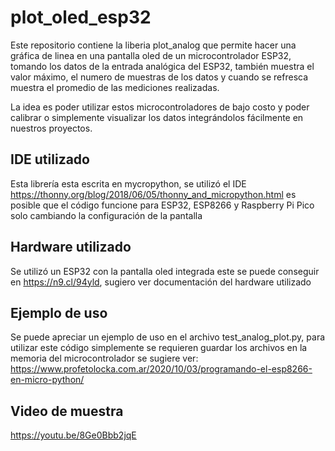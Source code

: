 # plot_oled_esp32
Este repositorio contiene la liberia plot_analog que permite hacer una gráfica de linea en una pantalla oled de un microcontrolador ESP32, tomando los datos de la  entrada analógica del ESP32, también muestra el valor máximo, el numero de muestras de los datos y cuando se refresca muestra el promedio de las mediciones realizadas.

La idea es poder utilizar estos microcontroladores de bajo costo y poder calibrar o simplemente visualizar los datos integrándolos fácilmente en nuestros proyectos.

## IDE utilizado
Esta librería esta escrita en mycropython, se utilizó el IDE https://thonny.org/blog/2018/06/05/thonny_and_micropython.html
es posible que el código funcione para ESP32, ESP8266 y Raspberry Pi Pico solo cambiando la configuración de la pantalla

## Hardware utilizado
Se utilizó un ESP32 con la pantalla oled integrada este se puede conseguir en https://n9.cl/94yld, sugiero ver documentación del hardware utilizado

## Ejemplo de uso
Se puede apreciar un ejemplo de uso en el archivo test_analog_plot.py, para utilizar este código simplemente se requieren guardar los archivos en la memoria del microcontrolador se sugiere ver: https://www.profetolocka.com.ar/2020/10/03/programando-el-esp8266-en-micro-python/


## Video de muestra
https://youtu.be/8Ge0Bbb2jqE